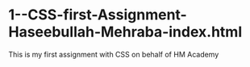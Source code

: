 # 1--CSS-first-Assignment-Haseebullah-Mehraba-index.html
This is my first assignment with CSS on behalf of HM Academy 
